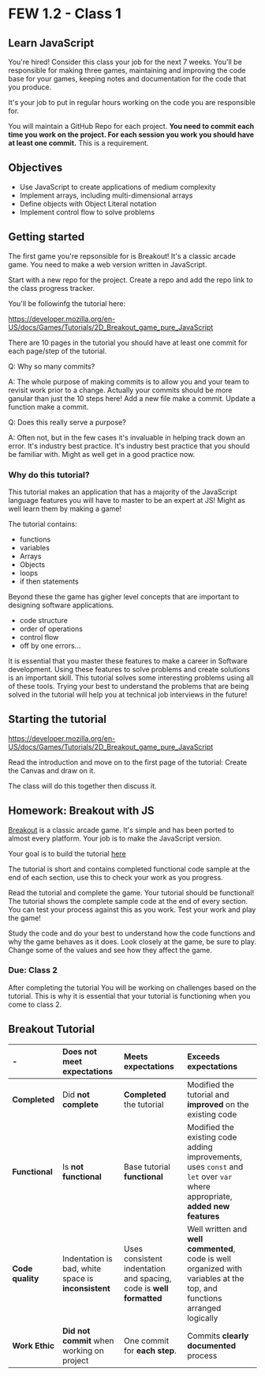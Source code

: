 # FEW 1.2 - Class 1

## Learn JavaScript

You're hired! Consider this class your job for the next 7 weeks. You'll be responsible for making three games, maintaining and improving the code base for your games, keeping notes and documentation for the code that you produce.

It's your job to put in regular hours working on the code you are responsible for.

You will maintain a GitHub Repo for each project. **You need to commit each time you work on the project. For each session you work you should have at least one commit.** This is a requirement.

## Objectives 

- Use JavaScript to create applications of medium complexity
- Implement arrays, including multi-dimensional arrays
- Define objects with Object Literal notation
- Implement control flow to solve problems

## Getting started

The first game you're repsonsible for is Breakout! It's a classic arcade game. You need to make a web version written in JavaScript. 

Start with a new repo for the project. Create a repo and add the repo link to the class progress tracker. 

You'll be followinfg the tutorial here: 

https://developer.mozilla.org/en-US/docs/Games/Tutorials/2D_Breakout_game_pure_JavaScript

There are 10 pages in the tutorial you should have at least one commit for each page/step of the tutorial. 

Q: Why so many commits? 

A: The whole purpose of making commits is to allow you and your team to revisit work prior to a change. Actually your commits should be more ganular than just the 10 steps here! Add a new file make a commit. Update a function make a commit. 

Q: Does this really serve a purpose? 

A: Often not, but in the few cases it's invaluable in helping track down an error. It's industry best practice. It's industry best practice that you should be familiar with. Might as well get in a good practice now. 

### Why do this tutorial?

This tutorial makes an application that has a majority of the JavaScript language features you will have to master to be an expert at JS! Might as well learn them by making a game!

The tutorial contains:

- functions
- variables
- Arrays
- Objects
- loops
- if then statements

Beyond these the game has gigher level concepts that are important to designing software applications. 

- code structure 
- order of operations
- control flow
- off by one errors...

It is essential that you master these features to make a career in Software development. Using these features to solve problems and create solutions is an important skill. This tutorial solves some interesting problems using all of these tools. Trying your best to understand the problems that are being solved in the tutorial will help you at technical job interviews in the future!

## Starting the tutorial

https://developer.mozilla.org/en-US/docs/Games/Tutorials/2D_Breakout_game_pure_JavaScript

Read the introduction and move on to the first page of the tutorial: Create the Canvas and draw on it.

The class will do this together then discuss it. 

## Homework: Breakout with JS

[Breakout](https://en.wikipedia.org/wiki/Breakout_(video_game)) is a classic arcade game. It's simple and has been ported to almost every platform. Your job is to make the JavaScript version.

Your goal is to build the tutorial [here](https://developer.mozilla.org/en-US/docs/Games/Tutorials/2D_Breakout_game_pure_JavaScript)

The tutorial is short and contains completed functional code sample at the end of each section, use this to check your work as you progress. 

Read the tutorial and complete the game. Your tutorial should be functional! The tutorial shows the complete sample code at the end of every section. You can test your process against this as you work. Test your work and play the game!

Study the code and do your best to understand how the code functions and why the game behaves as it does. Look closely at the game, be sure to play. Change some of the values and see how they affect the game.

### Due: Class 2

After completing the tutorial You will be working on challenges based on the tutorial. This is why it is essential that your tutorial is functioning when you come to class 2.

## Breakout Tutorial

| -            | Does not meet expectations | Meets expectations       | Exceeds expectations |
|:-------------|:------------------|:-------------------------|:---------------------|
| **Completed** | Did **not complete** | **Completed** the tutorial | Modified the tutorial and **improved** on the existing code |
| **Functional** | Is **not functional** | Base tutorial **functional** | Modified the existing code adding improvements, uses `const` and `let` over `var` where appropriate, **added new features** |
| **Code quality** | Indentation is bad, white space is **inconsistent** | Uses consistent indentation and spacing, code is **well formatted** | Well written and **well commented**, code is well organized with variables at the top, and functions arranged logically |
| **Work Ethic** | **Did not commit** when working on project | One commit for **each step**. | Commits **clearly documented** process |
